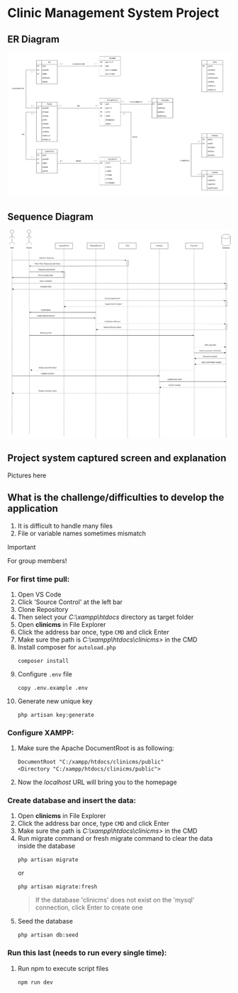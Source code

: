 # Clinic Management System Project

## ER Diagram
![Entity Relationship Diagram of Clinic Management System](/assets/erdfinal.png)

## Sequence Diagram
![Sequence Diagram of Clinic Management System](/assets/sequence.png)

## Project system captured screen and explanation
Pictures here

## What is the challenge/difficulties to develop the application
1. It is difficult to handle many files
2. File or variable names sometimes mismatch

> [!IMPORTANT]
> For group members!

### **For first time pull:**
1. Open VS Code
2. Click 'Source Control' at the left bar
3. Clone Repository
4. Then select your _C:\xampp\htdocs_ directory as target folder
5. Open **clinicms** in File Explorer
6. Click the address bar once, type `CMD` and click Enter
7. Make sure the path is _C:\xampp\htdocs\clinicms>_ in the CMD
8. Install composer for `autoload.php`
   ```
   composer install
   ```
10. Configure `.env` file
    ```
    copy .env.example .env
    ```
12. Generate new unique key
    ```
    php artisan key:generate
    ```
   

### **Configure XAMPP:**
1. Make sure the Apache DocumentRoot is as following:<br />
   ```
   DocumentRoot "C:/xampp/htdocs/clinicms/public"
   <Directory "C:/xampp/htdocs/clinicms/public">
   ```
2. Now the _localhost_ URL will bring you to the homepage


### **Create database and insert the data:**
1. Open **clinicms** in File Explorer
2. Click the address bar once, type `CMD` and click Enter
3. Make sure the path is _C:\xampp\htdocs\clinicms>_ in the CMD
4. Run migrate command or fresh migrate command to clear the data inside the database
   ```
   php artisan migrate
   ```
   or
   ```
   php artisan migrate:fresh
   ```
    > If the database 'clinicms' does not exist on the 'mysql' connection, click Enter to create one
6. Seed the database
   ```
   php artisan db:seed
   ```


### **Run this last (needs to run every single time):**
1. Run npm to execute script files
   ```
   npm run dev
   ```
